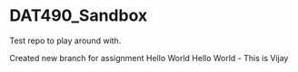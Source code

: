 # DAT490_Sandbox
Test repo to play around with.

Created new branch for assignment
Hello World
Hello World - This is Vijay
